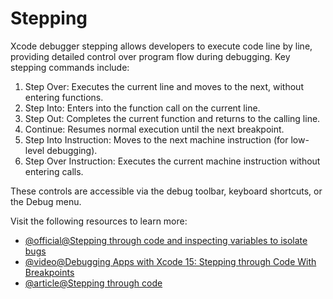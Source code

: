 # Stepping

Xcode debugger stepping allows developers to execute code line by line, providing detailed control over program flow during debugging. Key stepping commands include:

1. Step Over: Executes the current line and moves to the next, without entering functions.
2. Step Into: Enters into the function call on the current line.
3. Step Out: Completes the current function and returns to the calling line.
4. Continue: Resumes normal execution until the next breakpoint.
5. Step Into Instruction: Moves to the next machine instruction (for low-level debugging).
6. Step Over Instruction: Executes the current machine instruction without entering calls.

These controls are accessible via the debug toolbar, keyboard shortcuts, or the Debug menu.

Visit the following resources to learn more:

- [@official@Stepping through code and inspecting variables to isolate bugs](https://developer.apple.com/documentation/xcode/stepping-through-code-and-inspecting-variables-to-isolate-bugs)
- [@video@Debugging Apps with Xcode 15: Stepping through Code With Breakpoints](https://www.youtube.com/watch?v=u2GoZl7iotg)
- [@article@Stepping through code](https://www.jetbrains.com/help/rider/Stepping_Through_the_Program.html)